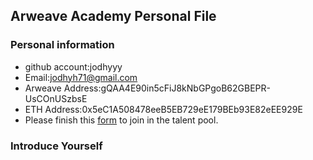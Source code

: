 ## Arweave Academy Personal File

### Personal information

- github account:jodhyyy
- Email:jodhyh71@gmail.com
- Arweave Address:gQAA4E90in5cFiJ8kNbGPgoB62GBEPR-UsCOnUSzbsE
- ETH Address:0x5eC1A508478eeB5EB729eE179BEb93E82eEE929E
- Please finish this [form](https://docs.google.com/forms/d/e/1FAIpQLSfWA5fIIcBgmRppm3jNz5vmf9Mai_QMVil-2pO4r7YKn_Zhtw/viewform?usp=sf_link) to join in the talent pool.

### Introduce Yourself

